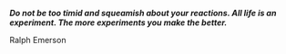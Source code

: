 _**Do not be too timid and squeamish about your reactions. All life is an experiment. The more experiments you make the better.**_

Ralph Emerson